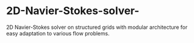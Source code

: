 # 2D-Navier-Stokes-solver-
2D Navier-Stokes solver on structured grids with modular architecture for easy adaptation to various flow problems.

